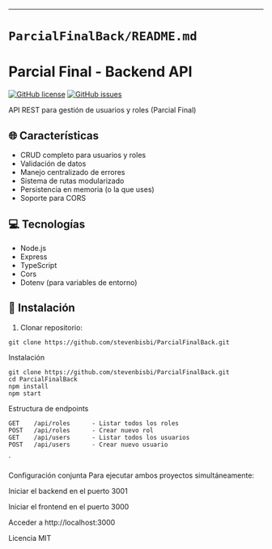 
---

# `ParcialFinalBack/README.md`

# Parcial Final - Backend API

[![GitHub license](https://img.shields.io/github/license/stevenbisbi/ParcialFinalBack)](https://github.com/stevenbisbi/ParcialFinalBack/blob/main/LICENSE)
[![GitHub issues](https://img.shields.io/github/issues/stevenbisbi/ParcialFinalBack)](https://github.com/stevenbisbi/ParcialFinalBack/issues)

API REST para gestión de usuarios y roles (Parcial Final)

## 🌐 Características
- CRUD completo para usuarios y roles
- Validación de datos
- Manejo centralizado de errores
- Sistema de rutas modularizado
- Persistencia en memoria (o la que uses)
- Soporte para CORS

## 💻 Tecnologías
- Node.js
- Express
- TypeScript
- Cors
- Dotenv (para variables de entorno)

## 🚀 Instalación

1. Clonar repositorio:
```
git clone https://github.com/stevenbisbi/ParcialFinalBack.git
```
Instalación
```
git clone https://github.com/stevenbisbi/ParcialFinalBack.git
cd ParcialFinalBack
npm install
npm start
```
Estructura de endpoints
```
GET    /api/roles      - Listar todos los roles
POST   /api/roles      - Crear nuevo rol
GET    /api/users      - Listar todos los usuarios
POST   /api/users      - Crear nuevo usuario
```
`


Configuración conjunta
Para ejecutar ambos proyectos simultáneamente:

Iniciar el backend en el puerto 3001

Iniciar el frontend en el puerto 3000

Acceder a http://localhost:3000

Licencia
MIT
